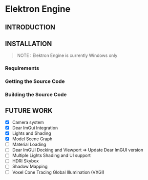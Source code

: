 # Elektron Engine

## INTRODUCTION

## INSTALLATION
> NOTE : Elektron Engine is currently Windows only
### Requirements
### Getting the Source Code
### Building the Source Code

## FUTURE WORK
- [x] Camera system
- [x] Dear ImGui Integration
- [x] Lights and Shading
- [x] Model Scene Graph
- [ ] Material Loading
- [ ] Dear ImGUI Docking and Viewport => Update Dear ImGUI version
- [ ] Multiple Lights Shading and UI support
- [ ] HDRI Skybox
- [ ] Shadow Mapping
- [ ] Voxel Cone Tracing Global Illumination (VXGI)